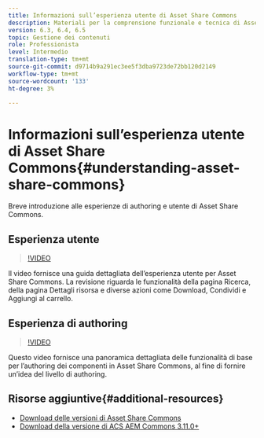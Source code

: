 ```yaml
---
title: Informazioni sull’esperienza utente di Asset Share Commons
description: Materiali per la comprensione funzionale e tecnica di Assets Share Commons
version: 6.3, 6.4, 6.5
topic: Gestione dei contenuti
role: Professionista
level: Intermedio
translation-type: tm+mt
source-git-commit: d9714b9a291ec3ee5f3dba9723de72bb120d2149
workflow-type: tm+mt
source-wordcount: '133'
ht-degree: 3%

---
```



# Informazioni sull’esperienza utente di Asset Share Commons{#understanding-asset-share-commons}

Breve introduzione alle esperienze di authoring e utente di Asset Share Commons.

## Esperienza utente

>[!VIDEO](https://video.tv.adobe.com/v/20497/?quality=9&learn=on)

Il video fornisce una guida dettagliata dell’esperienza utente per Asset Share Commons. La revisione riguarda le funzionalità della pagina Ricerca, della pagina Dettagli risorsa e diverse azioni come Download, Condividi e Aggiungi al carrello.

## Esperienza di authoring

>[!VIDEO](https://video.tv.adobe.com/v/20498/?quality=9&learn=on)

Questo video fornisce una panoramica dettagliata delle funzionalità di base per l’authoring dei componenti in Asset Share Commons, al fine di fornire un’idea del livello di authoring.

## Risorse aggiuntive{#additional-resources}

* [Download delle versioni di Asset Share Commons](https://github.com/Adobe-Marketing-Cloud/asset-share-commons/releases)
* [Download della versione di ACS AEM Commons 3.11.0+](https://github.com/Adobe-Consulting-Services/acs-aem-commons/releases)